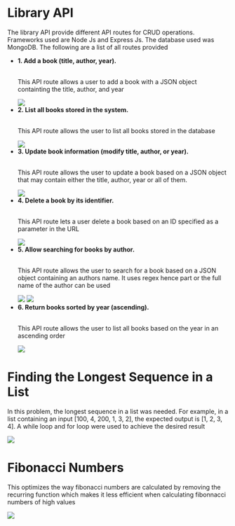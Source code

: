 <h1>Library API</h1>
<p>The library API provide different API routes for CRUD operations. Frameworks used are Node Js and Express Js. The database used was MongoDB. The following are a list of all routes provided</p>

<ul>
  <li><b>1. Add a book (title, author, year).</b></li><br/>
  <p>This API route allows a user to add a book with a JSON object containting the title, author, and year</p>
  <img src="https://github.com/user-attachments/assets/b416019c-9290-4d9c-b004-a0fedaae5629"/>
  <li><b>2. List all books stored in the system.</b></li><br/>
  <p>This API route allows the user to list all books stored in the database</p>
  <img src="https://github.com/user-attachments/assets/2e95d1b6-d2bb-482c-82e7-396a2090fb34"/>
  <li><b>3. Update book information (modify title, author, or year).</b></li><br/>
  <p>This API route allows the user to update a book based on a JSON object that may contain either the title, author, year or all of them.</p>
  <img src="https://github.com/user-attachments/assets/25f64295-cb37-46f5-a3ec-fd9c38157149"/>
  <li><b>4. Delete a book by its identifier.</b></li><br/>
  <p>This API route lets a user delete a book based on an ID specified as a parameter in the URL</p>
  <img src="https://github.com/user-attachments/assets/ac9ebecb-2dd1-4d05-a31e-016e91c0e686"/>
  <li><b>5. Allow searching for books by author.</b></li></br>
  <p>This API route allows the user to search for a book based on a JSON object containing an authors name. It uses regex hence part or the full name of the author can be used</p>
  <img src="https://github.com/user-attachments/assets/c814dd7f-d8e0-49fc-8af9-35e2a96ba840"/>
  <img src="https://github.com/user-attachments/assets/4f6776a0-f87b-4339-b4ff-f17de9221153"/>
  <li><b>6. Return books sorted by year (ascending).</b></li></br>
  <p>This API route allows the user to list all books based on the year in an ascending order</p>
  <img src="https://github.com/user-attachments/assets/7c853ea1-e174-431e-a129-654ff0c92909"/>
</ul>

<h1>Finding the Longest Sequence in a List</h1>
<p>In this problem, the longest sequence in a list was needed. For example, in a list containing an input [100, 4, 200, 1, 3, 2], the expected output is [1, 2, 3, 4]. A while loop and for loop were used to achieve the desired result</p>
<img src="https://github.com/user-attachments/assets/71691394-8445-4a24-ab71-0d6e0c5382ad"/>

<h1>Fibonacci Numbers</h1>
<p>This optimizes the way fibonacci numbers are calculated by removing the recurring function which makes it less efficient when calculating fibonnacci numbers of high values</p>
<img src="https://github.com/user-attachments/assets/d9d0895e-b921-4dff-a15a-aae401678289"/>

